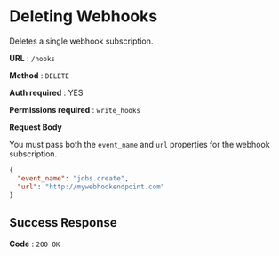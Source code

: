 # Deleting Webhooks

Deletes a single webhook subscription.

**URL** : `/hooks`

**Method** : `DELETE`

**Auth required** : YES

**Permissions required** : `write_hooks`

**Request Body**

You must pass both the `event_name` and `url` properties for the webhook subscription.

```json
{
  "event_name": "jobs.create",
  "url": "http://mywebhookendpoint.com"
}
```

## Success Response

**Code** : `200 OK`
